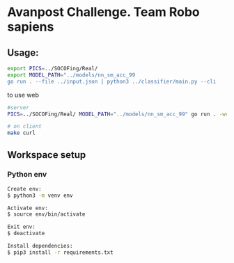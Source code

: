 # Avanpost Challenge. Team Robo sapiens

## Usage: 

```bash
export PICS=../SOCOFing/Real/ 
export MODEL_PATH="../models/nn_sm_acc_99
go run . --file ../input.json | python3 ../classifier/main.py --cli
```

to use web 
```bash
#server
PICS=../SOCOFing/Real/ MODEL_PATH="../models/nn_sm_acc_99" go run . -web

# on client
make curl
```

## Workspace setup

### Python env

```bash
Create env:
$ python3 -m venv env

Activate env:
$ source env/bin/activate

Exit env:
$ deactivate

Install dependencies:
$ pip3 install -r requirements.txt
```
